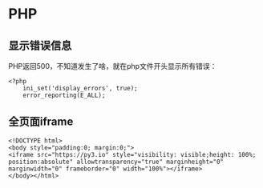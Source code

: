 # PHP


## 显示错误信息

PHP返回500，不知道发生了啥，就在php文件开头显示所有错误：

```
<?php
    ini_set('display_errors', true);
    error_reporting(E_ALL);
```

## 全页面iframe

```
<!DOCTYPE html>
<body style="padding:0; margin:0;">
<iframe src="https://py3.io" style="visibility: visible;height: 100%; position:absolute" allowtransparency="true" marginheight="0" marginwidth="0" frameborder="0" width="100%"></iframe>
</body></html>
```